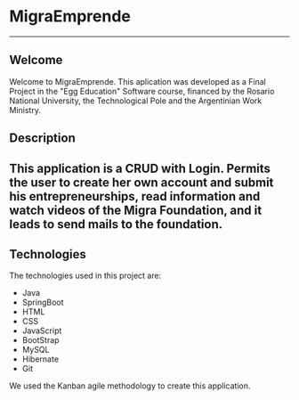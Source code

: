 # MigraEmprende

-----
## Welcome

Welcome to MigraEmprende. This aplication was developed as a Final Project
in the "Egg Education" Software course, financed by the Rosario National University, the Technological Pole and the Argentinian Work Ministry.

## Description
This application is a CRUD with Login. Permits the user 
to create her own account and submit his 
entrepreneurships, read information and watch videos of the Migra Foundation,
and it leads to send mails to the foundation.
-----
## Technologies
The technologies used in this project are:
- Java
- SpringBoot
- HTML
- CSS
- JavaScript
- BootStrap
- MySQL
- Hibernate
- Git

We used the Kanban agile methodology to create this application.


